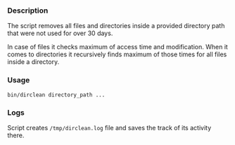 ### Description

The script removes all files and directories inside a provided directory path that were not used for over 30 days.

In case of files it checks maximum of access time and modification. When it comes to directories it recursively finds maximum of those times for all files inside a directory. 

### Usage

`bin/dirclean directory_path ...`

### Logs

Script creates `/tmp/dirclean.log` file and saves the track of its activity there.
